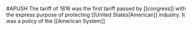 #APUSH 
The tariff of 1816 was the first tariff passed by [[congress]] with the express purpose of protecting [[United States|American]] industry. It was a policy of the [[American System]]